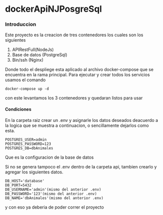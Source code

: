 # dockerApiNJPosgreSql

### Introduccion

Este proyecto es la creacion de tres contenedores los cuales son los siguientes

 1. APIRestFull(NodeJs)
 2. Base de datos (PostgreSql)
 3. Bin/ssh (Nginx)

Donde todo el despliege esta aplicado al archivo docker-compose que se encuentra en la rama principal.
Para ejecutar  y crear todos los servicios usamos el comando 

    docker-compose up -d

con este levantamos los 3 contenedores y quedaran listos para usar 

#### Condiciones
En la carpeta raiz crear un .env y asignarle los datos deseados deacuerdo a la logica que se muestra a continuacion, o sencillamente dejarlos como esta.

    POSTGRES_USER=admin
    POSTGRES_PASSWORD=123
    POSTGRES_DB=dbAnimales
Que es la configuracion de la base de datos

Si no se genera tampoco el .env dentro de la carpeta api, tambien crearlo y agregar los siguientes datos.

    DB_HOST='database'
    DB_PORT=5432
    DB_USERNAME='admin'(mismo del anterior .env)
    DB_PASSWORD='123'(mismo del anterior .env)
    DB_NAME='dbAnimales'(mismo del anterior .env)

y con eso ya deberia de poder correr el proyecto

